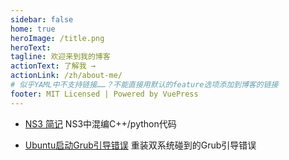 ```yaml
---
sidebar: false
home: true
heroImage: /title.png
heroText: 
tagline: 欢迎来到我的博客
actionText: 了解我 →
actionLink: /zh/about-me/
# 似乎YAML中不支持链接……？不能直接用默认的feature选项添加到博客的链接
footer: MIT Licensed | Powered by VuePress
---
```


                                      
 
 -  [NS3 简记](/zh/blogs/20200616/) NS3中混编C++/python代码
 
 
 -  [Ubuntu启动Grub引导错误](/zh/blogs/20191112/) 重装双系统碰到的Grub引导错误
 